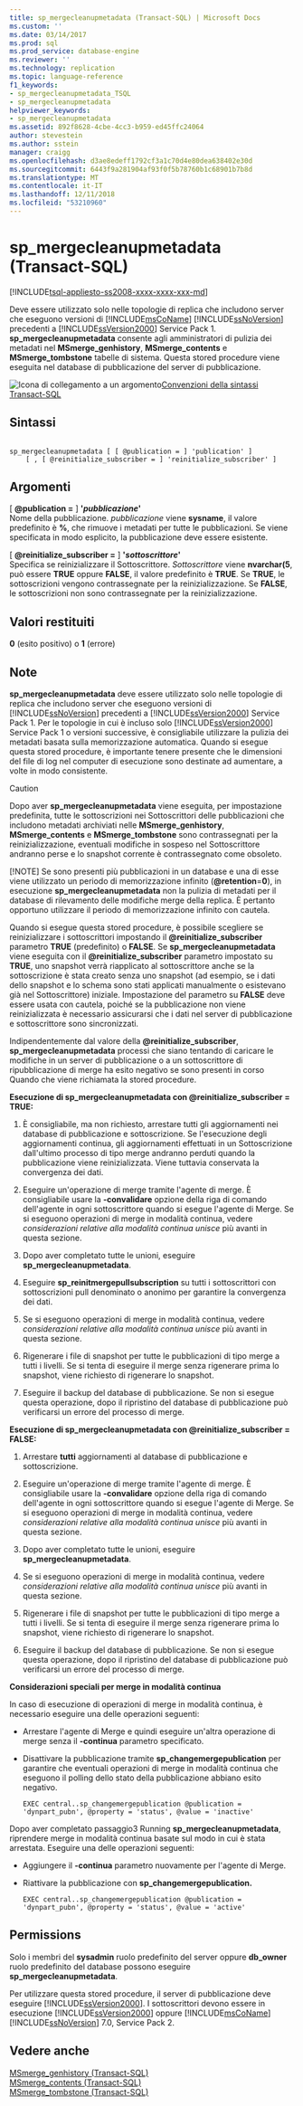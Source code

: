 ```yaml
---
title: sp_mergecleanupmetadata (Transact-SQL) | Microsoft Docs
ms.custom: ''
ms.date: 03/14/2017
ms.prod: sql
ms.prod_service: database-engine
ms.reviewer: ''
ms.technology: replication
ms.topic: language-reference
f1_keywords:
- sp_mergecleanupmetadata_TSQL
- sp_mergecleanupmetadata
helpviewer_keywords:
- sp_mergecleanupmetadata
ms.assetid: 892f8628-4cbe-4cc3-b959-ed45ffc24064
author: stevestein
ms.author: sstein
manager: craigg
ms.openlocfilehash: d3ae8edeff1792cf3a1c70d4e80dea638402e30d
ms.sourcegitcommit: 6443f9a281904af93f0f5b78760b1c68901b7b8d
ms.translationtype: MT
ms.contentlocale: it-IT
ms.lasthandoff: 12/11/2018
ms.locfileid: "53210960"
---
```

# <a name="spmergecleanupmetadata-transact-sql"></a>sp_mergecleanupmetadata (Transact-SQL)
[!INCLUDE[tsql-appliesto-ss2008-xxxx-xxxx-xxx-md](../../includes/tsql-appliesto-ss2008-xxxx-xxxx-xxx-md.md)]

  Deve essere utilizzato solo nelle topologie di replica che includono server che eseguono versioni di [!INCLUDE[msCoName](../../includes/msconame-md.md)] [!INCLUDE[ssNoVersion](../../includes/ssnoversion-md.md)] precedenti a [!INCLUDE[ssVersion2000](../../includes/ssversion2000-md.md)] Service Pack 1. **sp_mergecleanupmetadata** consente agli amministratori di pulizia dei metadati nel **MSmerge_genhistory**, **MSmerge_contents** e **MSmerge_tombstone** tabelle di sistema. Questa stored procedure viene eseguita nel database di pubblicazione del server di pubblicazione.  
  
 ![Icona di collegamento a un argomento](../../database-engine/configure-windows/media/topic-link.gif "Icona di collegamento a un argomento")[Convenzioni della sintassi Transact-SQL](../../t-sql/language-elements/transact-sql-syntax-conventions-transact-sql.md)  
  
## <a name="syntax"></a>Sintassi  
  
```  
  
sp_mergecleanupmetadata [ [ @publication = ] 'publication' ]  
    [ , [ @reinitialize_subscriber = ] 'reinitialize_subscriber' ]  
```  
  
## <a name="arguments"></a>Argomenti  
 [  **@publication =** ] **'***pubblicazione***'**  
 Nome della pubblicazione. *pubblicazione* viene **sysname**, il valore predefinito è **%**, che rimuove i metadati per tutte le pubblicazioni. Se viene specificata in modo esplicito, la pubblicazione deve essere esistente.  
  
 [  **@reinitialize_subscriber =** ] **'***sottoscrittore***'**  
 Specifica se reinizializzare il Sottoscrittore. *Sottoscrittore* viene **nvarchar(5**, può essere **TRUE** oppure **FALSE**, il valore predefinito è **TRUE**. Se **TRUE**, le sottoscrizioni vengono contrassegnate per la reinizializzazione. Se **FALSE**, le sottoscrizioni non sono contrassegnate per la reinizializzazione.  
  
## <a name="return-code-values"></a>Valori restituiti  
 **0** (esito positivo) o **1** (errore)  
  
## <a name="remarks"></a>Note  
 **sp_mergecleanupmetadata** deve essere utilizzato solo nelle topologie di replica che includono server che eseguono versioni di [!INCLUDE[ssNoVersion](../../includes/ssnoversion-md.md)] precedenti a [!INCLUDE[ssVersion2000](../../includes/ssversion2000-md.md)] Service Pack 1. Per le topologie in cui è incluso solo [!INCLUDE[ssVersion2000](../../includes/ssversion2000-md.md)] Service Pack 1 o versioni successive, è consigliabile utilizzare la pulizia dei metadati basata sulla memorizzazione automatica. Quando si esegue questa stored procedure, è importante tenere presente che le dimensioni del file di log nel computer di esecuzione sono destinate ad aumentare, a volte in modo consistente.  
  
> [!CAUTION]
>  Dopo aver **sp_mergecleanupmetadata** viene eseguita, per impostazione predefinita, tutte le sottoscrizioni nei Sottoscrittori delle pubblicazioni che includono metadati archiviati nelle **MSmerge_genhistory**, **MSmerge_contents**  e **MSmerge_tombstone** sono contrassegnati per la reinizializzazione, eventuali modifiche in sospeso nel Sottoscrittore andranno perse e lo snapshot corrente è contrassegnato come obsoleto.  
> 
> [!NOTE]
>  Se sono presenti più pubblicazioni in un database e una di esse viene utilizzato un periodo di memorizzazione infinito (**@retention**=**0**), in esecuzione  **sp_mergecleanupmetadata** non la pulizia di metadati per il database di rilevamento delle modifiche merge della replica. È pertanto opportuno utilizzare il periodo di memorizzazione infinito con cautela.  
  
 Quando si esegue questa stored procedure, è possibile scegliere se reinizializzare i sottoscrittori impostando il **@reinitialize_subscriber** parametro **TRUE** (predefinito) o **FALSE**. Se **sp_mergecleanupmetadata** viene eseguita con il **@reinitialize_subscriber** parametro impostato su **TRUE**, uno snapshot verrà riapplicato al sottoscrittore anche se la sottoscrizione è stata creato senza uno snapshot (ad esempio, se i dati dello snapshot e lo schema sono stati applicati manualmente o esistevano già nel Sottoscrittore) iniziale. Impostazione del parametro su **FALSE** deve essere usata con cautela, poiché se la pubblicazione non viene reinizializzata è necessario assicurarsi che i dati nel server di pubblicazione e sottoscrittore sono sincronizzati.  
  
 Indipendentemente dal valore della **@reinitialize_subscriber**, **sp_mergecleanupmetadata** processi che siano tentando di caricare le modifiche in un server di pubblicazione o a un sottoscrittore di ripubblicazione di merge ha esito negativo se sono presenti in corso Quando che viene richiamata la stored procedure.  
  
 **Esecuzione di sp_mergecleanupmetadata con @reinitialize_subscriber = TRUE:**  
  
1.  È consigliabile, ma non richiesto, arrestare tutti gli aggiornamenti nei database di pubblicazione e sottoscrizione. Se l'esecuzione degli aggiornamenti continua, gli aggiornamenti effettuati in un Sottoscrizione dall'ultimo processo di tipo merge andranno perduti quando la pubblicazione viene reinizializzata. Viene tuttavia conservata la convergenza dei dati.  
  
2.  Eseguire un'operazione di merge tramite l'agente di merge. È consigliabile usare la **-convalidare** opzione della riga di comando dell'agente in ogni sottoscrittore quando si esegue l'agente di Merge. Se si eseguono operazioni di merge in modalità continua, vedere *considerazioni relative alla modalità continua unisce* più avanti in questa sezione.  
  
3.  Dopo aver completato tutte le unioni, eseguire **sp_mergecleanupmetadata**.  
  
4.  Eseguire **sp_reinitmergepullsubscription** su tutti i sottoscrittori con sottoscrizioni pull denominato o anonimo per garantire la convergenza dei dati.  
  
5.  Se si eseguono operazioni di merge in modalità continua, vedere *considerazioni relative alla modalità continua unisce* più avanti in questa sezione.  
  
6.  Rigenerare i file di snapshot per tutte le pubblicazioni di tipo merge a tutti i livelli. Se si tenta di eseguire il merge senza rigenerare prima lo snapshot, viene richiesto di rigenerare lo snapshot.  
  
7.  Eseguire il backup del database di pubblicazione. Se non si esegue questa operazione, dopo il ripristino del database di pubblicazione può verificarsi un errore del processo di merge.  
  
 **Esecuzione di sp_mergecleanupmetadata con @reinitialize_subscriber = FALSE:**  
  
1.  Arrestare **tutti** aggiornamenti al database di pubblicazione e sottoscrizione.  
  
2.  Eseguire un'operazione di merge tramite l'agente di merge. È consigliabile usare la **-convalidare** opzione della riga di comando dell'agente in ogni sottoscrittore quando si esegue l'agente di Merge. Se si eseguono operazioni di merge in modalità continua, vedere *considerazioni relative alla modalità continua unisce* più avanti in questa sezione.  
  
3.  Dopo aver completato tutte le unioni, eseguire **sp_mergecleanupmetadata**.  
  
4.  Se si eseguono operazioni di merge in modalità continua, vedere *considerazioni relative alla modalità continua unisce* più avanti in questa sezione.  
  
5.  Rigenerare i file di snapshot per tutte le pubblicazioni di tipo merge a tutti i livelli. Se si tenta di eseguire il merge senza rigenerare prima lo snapshot, viene richiesto di rigenerare lo snapshot.  
  
6.  Eseguire il backup del database di pubblicazione. Se non si esegue questa operazione, dopo il ripristino del database di pubblicazione può verificarsi un errore del processo di merge.  
  
 **Considerazioni speciali per merge in modalità continua**  
  
 In caso di esecuzione di operazioni di merge in modalità continua, è necessario eseguire una delle operazioni seguenti:  
  
-   Arrestare l'agente di Merge e quindi eseguire un'altra operazione di merge senza il **-continua** parametro specificato.  
  
-   Disattivare la pubblicazione tramite **sp_changemergepublication** per garantire che eventuali operazioni di merge in modalità continua che eseguono il polling dello stato della pubblicazione abbiano esito negativo.  
  
    ```  
    EXEC central..sp_changemergepublication @publication = 'dynpart_pubn', @property = 'status', @value = 'inactive'  
    ```  
  
 Dopo aver completato passaggio3 Running **sp_mergecleanupmetadata**, riprendere merge in modalità continua basate sul modo in cui è stata arrestata. Eseguire una delle operazioni seguenti:  
  
-   Aggiungere il **-continua** parametro nuovamente per l'agente di Merge.  
  
-   Riattivare la pubblicazione con **sp_changemergepublication.**  
  
    ```  
    EXEC central..sp_changemergepublication @publication = 'dynpart_pubn', @property = 'status', @value = 'active'  
    ```  
  
## <a name="permissions"></a>Permissions  
 Solo i membri del **sysadmin** ruolo predefinito del server oppure **db_owner** ruolo predefinito del database possono eseguire **sp_mergecleanupmetadata**.  
  
 Per utilizzare questa stored procedure, il server di pubblicazione deve eseguire [!INCLUDE[ssVersion2000](../../includes/ssversion2000-md.md)]. I sottoscrittori devono essere in esecuzione [!INCLUDE[ssVersion2000](../../includes/ssversion2000-md.md)] oppure [!INCLUDE[msCoName](../../includes/msconame-md.md)] [!INCLUDE[ssNoVersion](../../includes/ssnoversion-md.md)] 7.0, Service Pack 2.  
  
## <a name="see-also"></a>Vedere anche  
 [MSmerge_genhistory &#40;Transact-SQL&#41;](../../relational-databases/system-tables/msmerge-genhistory-transact-sql.md)   
 [MSmerge_contents &#40;Transact-SQL&#41;](../../relational-databases/system-tables/msmerge-contents-transact-sql.md)   
 [MSmerge_tombstone &#40;Transact-SQL&#41;](../../relational-databases/system-tables/msmerge-tombstone-transact-sql.md)  
  
  
